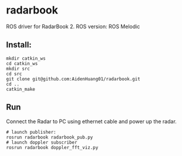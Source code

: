 # radarbook
ROS driver for RadarBook 2.
ROS version: ROS Melodic
## Install:
```
mkdir catkin_ws
cd catkin_ws
mkdir src
cd src
git clone git@github.com:AidenHuang01/radarbook.git
cd ..
catkin_make
```

## Run
Connect the Radar to PC using ethernet cable and power up the radar.
```
# launch publisher:
rosrun radarbook radarbook_pub.py
# launch doppler subscriber
rosrun radarbook doppler_fft_viz.py
```
